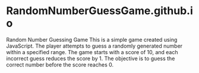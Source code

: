 # RandomNumberGuessGame.github.io
Random Number Guessing Game  This is a simple game created using JavaScript. The player attempts to guess a randomly generated number within a specified range. The game starts with a score of 10, and each incorrect guess reduces the score by 1. The objective is to guess the correct number before the score reaches 0.
